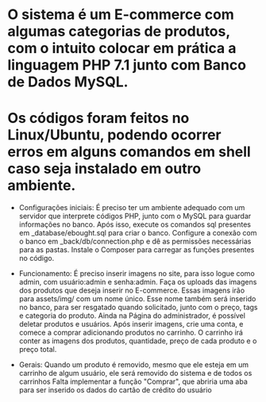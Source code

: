 # O sistema é um E-commerce com algumas categorias de produtos, com o intuito colocar em prática a linguagem PHP 7.1 junto com Banco de Dados MySQL.
# Os códigos foram feitos no Linux/Ubuntu, podendo ocorrer erros em alguns comandos em shell caso seja instalado em outro ambiente. 

- Configurações iniciais:
	É preciso ter um ambiente adequado com um servidor que interprete códigos PHP, junto com o MySQL para guardar informações no banco.
	Após isso, execute os comandos sql presentes em _database/ebought.sql para criar o banco.
	Configure a conexão com o banco em _back/db/connection.php e dê as permissões necessárias para as pastas.
	Instale o Composer para carregar as funções presentes no código.

- Funcionamento:
	É preciso inserir imagens no site, para isso logue como admin, com usuário:admin e senha:admin.
	Faça os uploads das imagens dos produtos que deseja inserir no E-commerce.
		Essas imagens irão para assets/img/ com um nome único.
		Esse nome também será inserido no banco, para ser resgatado quando solicitado, junto com o preço, tags e categoria do produto.
	Ainda na Página do administrador, é possível deletar produtos e usuários.
	Após inserir imagens, crie uma conta, e comece a comprar adicionando produtos no carrinho.
	O carrinho irá conter as imagens dos produtos, quantidade, preço de cada produto e o preço total.

- Gerais:
	Quando um produto é removido, mesmo que ele esteja em um carrinho de algum usuário, ele será removido do sistema e de todos os carrinhos
	Falta implementar a função "Comprar", que abriria uma aba para ser inserido os dados do cartão de crédito do usuário
